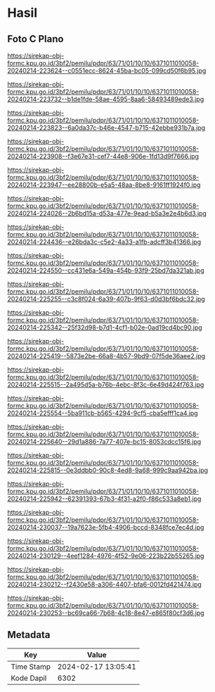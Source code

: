 # Hasil

## Foto C Plano

https://sirekap-obj-formc.kpu.go.id/3bf2/pemilu/pdpr/63/71/01/10/10/6371011010058-20240214-223624--c0551ecc-8624-45ba-bc05-099cd50f6b95.jpg

https://sirekap-obj-formc.kpu.go.id/3bf2/pemilu/pdpr/63/71/01/10/10/6371011010058-20240214-223732--b1de1fde-58ae-4595-8aa6-58493489ede3.jpg

https://sirekap-obj-formc.kpu.go.id/3bf2/pemilu/pdpr/63/71/01/10/10/6371011010058-20240214-223823--6a0da37c-b46e-4547-b715-42ebbe931b7a.jpg

https://sirekap-obj-formc.kpu.go.id/3bf2/pemilu/pdpr/63/71/01/10/10/6371011010058-20240214-223908--f3e67e31-cef7-44e8-906e-1fd13d9f7666.jpg

https://sirekap-obj-formc.kpu.go.id/3bf2/pemilu/pdpr/63/71/01/10/10/6371011010058-20240214-223947--ee28800b-e5a5-48aa-8be8-9161ff1924f0.jpg

https://sirekap-obj-formc.kpu.go.id/3bf2/pemilu/pdpr/63/71/01/10/10/6371011010058-20240214-224026--2b6bd15a-d53a-477e-9ead-b5a3e2e4b6d3.jpg

https://sirekap-obj-formc.kpu.go.id/3bf2/pemilu/pdpr/63/71/01/10/10/6371011010058-20240214-224436--e26bda3c-c5e2-4a33-a1fb-adcff3b41366.jpg

https://sirekap-obj-formc.kpu.go.id/3bf2/pemilu/pdpr/63/71/01/10/10/6371011010058-20240214-224550--cc431e6a-549a-454b-93f9-25bd7da321ab.jpg

https://sirekap-obj-formc.kpu.go.id/3bf2/pemilu/pdpr/63/71/01/10/10/6371011010058-20240214-225255--c3c8f024-6a39-407b-9f63-d0d3bf6bdc32.jpg

https://sirekap-obj-formc.kpu.go.id/3bf2/pemilu/pdpr/63/71/01/10/10/6371011010058-20240214-225342--25f32d98-b7d1-4cf1-b02e-0ad19cd4bc90.jpg

https://sirekap-obj-formc.kpu.go.id/3bf2/pemilu/pdpr/63/71/01/10/10/6371011010058-20240214-225419--5873e2be-66a8-4b57-9bd9-07f5de36aee2.jpg

https://sirekap-obj-formc.kpu.go.id/3bf2/pemilu/pdpr/63/71/01/10/10/6371011010058-20240214-225515--2a495d5a-b76b-4ebc-8f3c-6e49d424f763.jpg

https://sirekap-obj-formc.kpu.go.id/3bf2/pemilu/pdpr/63/71/01/10/10/6371011010058-20240214-225554--5ba911cb-b565-4294-9cf5-cba5efff1ca4.jpg

https://sirekap-obj-formc.kpu.go.id/3bf2/pemilu/pdpr/63/71/01/10/10/6371011010058-20240214-225640--29d1a886-7a77-407e-bc15-8053cdcc15f6.jpg

https://sirekap-obj-formc.kpu.go.id/3bf2/pemilu/pdpr/63/71/01/10/10/6371011010058-20240214-225815--0e3ddbb0-90c8-4ed8-9a68-999c9aa942ba.jpg

https://sirekap-obj-formc.kpu.go.id/3bf2/pemilu/pdpr/63/71/01/10/10/6371011010058-20240214-225942--62391393-67b3-4f31-a2f0-f86c533a8eb1.jpg

https://sirekap-obj-formc.kpu.go.id/3bf2/pemilu/pdpr/63/71/01/10/10/6371011010058-20240214-230037--19a7623e-5fb4-4906-bccd-8348fce7ec4d.jpg

https://sirekap-obj-formc.kpu.go.id/3bf2/pemilu/pdpr/63/71/01/10/10/6371011010058-20240214-230129--4eef1284-4976-4f52-9e06-223b22b55265.jpg

https://sirekap-obj-formc.kpu.go.id/3bf2/pemilu/pdpr/63/71/01/10/10/6371011010058-20240214-230212--f2430e58-a306-4407-bfa6-0012fd421474.jpg

https://sirekap-obj-formc.kpu.go.id/3bf2/pemilu/pdpr/63/71/01/10/10/6371011010058-20240214-230253--bc69ca66-7b68-4c18-8e47-e865f80cf3d6.jpg


## Metadata

| Key        | Value               |
| ---------- | ------------------- |
| Time Stamp | 2024-02-17 13:05:41 |
| Kode Dapil | 6302                |



